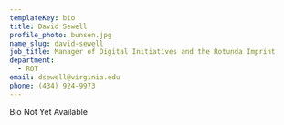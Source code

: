 ```yaml
---
templateKey: bio
title: David Sewell
profile_photo: bunsen.jpg
name_slug: david-sewell
job_title: Manager of Digital Initiatives and the Rotunda Imprint
department:
  - ROT
email: dsewell​@​virginia.edu
phone: (434) 924-9973
---
```

Bio Not Yet Available